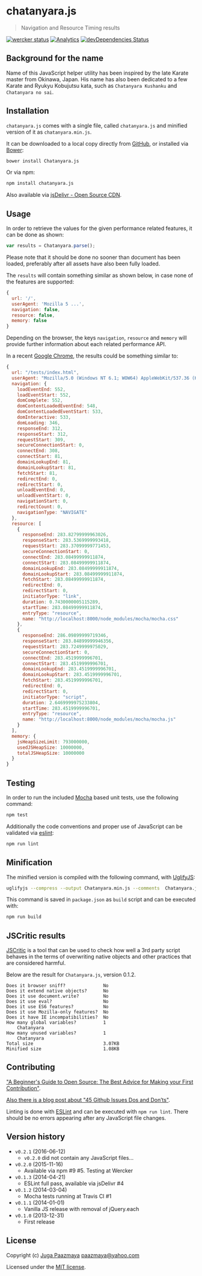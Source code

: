 # chatanyara.js

> Navigation and Resource Timing results

[![wercker status](https://app.wercker.com/status/73c47c7a938cc03d2ea60f362a13048c/s "wercker status")](https://app.wercker.com/project/bykey/73c47c7a938cc03d2ea60f362a13048c)
[![Analytics](https://ga-beacon.appspot.com/UA-2643697-15/chatanyara.js/index?flat)](https://github.com/igrigorik/ga-beacon)
[![devDependencies Status](https://david-dm.org/paazmaya/chatanyara.js/dev-status.svg)](https://david-dm.org/paazmaya/chatanyara.js?type=dev)

## Background for the name

Name of this JavaScript helper utility has been inspired by the late Karate master from
Okinawa, Japan. His name has also been dedicated to a few Karate and Ryukyu Kobujutsu
kata, such as `Chatanyara Kushanku` and `Chatanyara no sai`.

## Installation

`chatanyara.js` comes with a single file, called `chatanyara.js` and minified version of it as `chatanyara.min.js`.

It can be downloaded to a local copy directly from
[GitHub](https://raw.github.com/paazmaya/chatanyara.js/master/chatanyara.js),
or installed via [Bower](http://bower.io/):

```sh
bower install Chatanyara.js
```

Or via npm:

```sh
npm install chatanyara.js
```

Also available via [jsDelivr - Open Source CDN](http://www.jsdelivr.com/#!chatanyara.js "Chatanyara.js at jsDelivr - Open Source CDN").

## Usage

In order to retrieve the values for the given performance related features,
it can be done as shown:

```js
var results = Chatanyara.parse();
```

Please note that it should be done no sooner than document has been loaded,
preferably after all assets have also been fully loaded.

The `results` will contain something similar as shown below, in case none
of the features are supported:

```js
{
  url: '/',
  userAgent: 'Mozilla 5 ...',
  navigation: false,
  resource: false,
  memory: false
}
```

Depending on the browser, the keys `navigation`, `resource` and `memory` will provide
further information about each related performance API.

In a recent [Google Chrome](http://www.google.com/chrome‎), the results could be
something similar to:

```js
{
  url: "/tests/index.html",
  userAgent: "Mozilla/5.0 (Windows NT 6.1; WOW64) AppleWebKit/537.36 (KHTML, like Gecko) Chrome/35.0.1870.2 Safari/537.36",
  navigation: {
    loadEventEnd: 552,
    loadEventStart: 552,
    domComplete: 552,
    domContentLoadedEventEnd: 548,
    domContentLoadedEventStart: 533,
    domInteractive: 533,
    domLoading: 346,
    responseEnd: 312,
    responseStart: 312,
    requestStart: 309,
    secureConnectionStart: 0,
    connectEnd: 308,
    connectStart: 81,
    domainLookupEnd: 81,
    domainLookupStart: 81,
    fetchStart: 81,
    redirectEnd: 0,
    redirectStart: 0,
    unloadEventEnd: 0,
    unloadEventStart: 0,
    navigationStart: 0,
    redirectCount: 0,
    navigationType: "NAVIGATE"
  },
  resource: [
    {
      responseEnd: 283.82799999963026,
      responseStart: 283.5369999993418,
      requestStart: 283.37099999771453,
      secureConnectionStart: 0,
      connectEnd: 283.08499999911874,
      connectStart: 283.08499999911874,
      domainLookupEnd: 283.08499999911874,
      domainLookupStart: 283.08499999911874,
      fetchStart: 283.08499999911874,
      redirectEnd: 0,
      redirectStart: 0,
      initiatorType: "link",
      duration: 0.7430000005115289,
      startTime: 283.08499999911874,
      entryType: "resource",
      name: "http://localhost:8000/node_modules/mocha/mocha.css"
    },
    {
      responseEnd: 286.09899999719346,
      responseStart: 283.84899999946356,
      requestStart: 283.7249999975029,
      secureConnectionStart: 0,
      connectEnd: 283.4519999996701,
      connectStart: 283.4519999996701,
      domainLookupEnd: 283.4519999996701,
      domainLookupStart: 283.4519999996701,
      fetchStart: 283.4519999996701,
      redirectEnd: 0,
      redirectStart: 0,
      initiatorType: "script",
      duration: 2.6469999975233804,
      startTime: 283.4519999996701,
      entryType: "resource",
      name: "http://localhost:8000/node_modules/mocha/mocha.js"
    }
  ],
  memory: {
    jsHeapSizeLimit: 793000000,
    usedJSHeapSize: 10000000,
    totalJSHeapSize: 10000000
  }
}
```

## Testing

In order to run the included [Mocha](http://mochajs.org/ "Mocha is a feature-rich JavaScript test framework running on node.js and the browser, making asynchronous testing simple and fun")
based unit tests, use the following command:

```sh
npm test
```

Additionally the code conventions and proper use of JavaScript can be validated
via [eslint](http://eslint.org/ "The pluggable linting utility for JavaScript"):

```sh
npm run lint
```

## Minification

The minified version is compiled with the following command, with [UglifyJS](https://github.com/mishoo/UglifyJS2/ "JavaScript parser / mangler / compressor / beautifier toolkit"):

```sh
uglifyjs --compress --output Chatanyara.min.js --comments  Chatanyara.js
```

This command is saved in `package.json` as `build` script and can be executed with:

```sh
npm run build
```

## JSCritic results

[JSCritic](http://jscritic.com/ "Quickly check how well 3rd party script behaves")
is a tool that can be used to check how well a 3rd party script behaves in the
terms of overwriting native objects and other practices that are considered harmful.

Below are the result for `Chatanyara.js`, version 0.1.2.

```
Does it browser sniff?              No
Does it extend native objects?      No
Does it use document.write?         No
Does it use eval?                   No
Does it use ES6 features?           No
Does it use Mozilla-only features?  No
Does it have IE incompatibilities?  No
How many global variables?          1
    Chatanyara
How many unused variables?          1
    Chatanyara
Total size                          3.07KB
Minified size                       1.08KB
```

## Contributing

["A Beginner's Guide to Open Source: The Best Advice for Making your First Contribution"](http://www.erikaheidi.com/blog/a-beginners-guide-to-open-source-the-best-advice-for-making-your-first-contribution/).

[Also there is a blog post about "45 Github Issues Dos and Don’ts"](https://davidwalsh.name/45-github-issues-dos-donts).

Linting is done with [ESLint](http://eslint.org) and can be executed with `npm run lint`.
There should be no errors appearing after any JavaScript file changes.

## Version history

* `v0.2.1` (2016-06-12)
  - `v0.2.0` did not contain any JavaScript files...
* `v0.2.0` (2015-11-16)
  - Available via npm #9 #5. Testing at Wercker
* `v0.1.3` (2014-04-21)
  - ESLint full pass, available via jsDelivr #4
* `v0.1.2` (2014-03-04)
  - Mocha tests running at Travis CI #1
* `v0.1.1` (2014-01-01)
  - Vanilla JS release with removal of jQuery.each
* `v0.1.0` (2013-12-31)
  - First release

## License

Copyright (c) [Juga Paazmaya](https://paazmaya.fi) <paazmaya@yahoo.com>

Licensed under the [MIT license](LICENSE).

